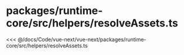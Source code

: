 # packages/runtime-core/src/helpers/resolveAssets.ts

<<< @/docs/Code/vue-next/vue-next/packages/runtime-core/src/helpers/resolveAssets.ts
